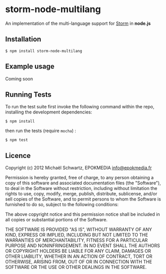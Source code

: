 # storm-node-multilang

An implementation of the multi-language support for [Storm][0] in **node.js**


## Installation

    $ npm install storm-node-multilang

## Example usage

Coming soon

## Running Tests

To run the test suite first invoke the following command within the repo, installing the development dependencies:

    $ npm install

then run the tests (require `mocha`) :

    $ npm test

## Licence

Copyright (c) 2012 Michaël Schwartz, EPOKMEDIA <info@epokmedia.fr>

Permission is hereby granted, free of charge, to any person obtaining a copy
of this software and associated documentation files (the "Software"), to deal
in the Software without restriction, including without limitation the rights
to use, copy, modify, merge, publish, distribute, sublicense, and/or sell
copies of the Software, and to permit persons to whom the Software is furnished
to do so, subject to the following conditions:

The above copyright notice and this permission notice shall be included in all
copies or substantial portions of the Software.

THE SOFTWARE IS PROVIDED "AS IS", WITHOUT WARRANTY OF ANY KIND, EXPRESS OR
IMPLIED, INCLUDING BUT NOT LIMITED TO THE WARRANTIES OF MERCHANTABILITY,
FITNESS FOR A PARTICULAR PURPOSE AND NONINFRINGEMENT. IN NO EVENT SHALL THE
AUTHORS OR COPYRIGHT HOLDERS BE LIABLE FOR ANY CLAIM, DAMAGES OR OTHER
LIABILITY, WHETHER IN AN ACTION OF CONTRACT, TORT OR OTHERWISE, ARISING FROM,
OUT OF OR IN CONNECTION WITH THE SOFTWARE OR THE USE OR OTHER DEALINGS IN
THE SOFTWARE.



[0]: http://github.com/nathanmarz/storm
